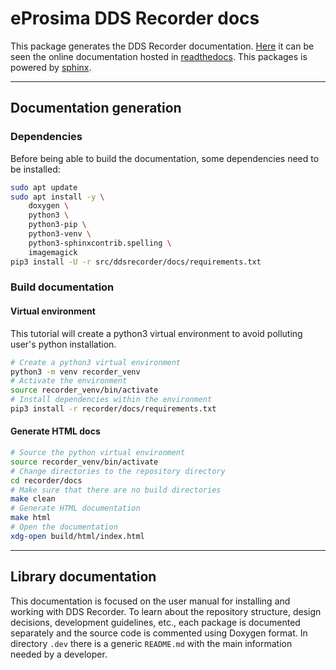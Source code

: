 # eProsima DDS Recorder docs

This package generates the DDS Recorder documentation.
[Here](https://eprosima-dds-recorder.readthedocs.io/en/latest/) it can be seen the online documentation hosted in
[readthedocs](https://readthedocs.org/).
This packages is powered by [sphinx](https://www.sphinx-doc.org/en/master/).

---

## Documentation generation

### Dependencies

Before being able to build the documentation, some dependencies need to be installed:

```bash
sudo apt update
sudo apt install -y \
    doxygen \
    python3 \
    python3-pip \
    python3-venv \
    python3-sphinxcontrib.spelling \
    imagemagick
pip3 install -U -r src/ddsrecorder/docs/requirements.txt
```

### Build documentation

#### Virtual environment

This tutorial will create a python3 virtual environment to avoid polluting user's python installation.

```bash
# Create a python3 virtual environment
python3 -m venv recorder_venv
# Activate the environment
source recorder_venv/bin/activate
# Install dependencies within the environment
pip3 install -r recorder/docs/requirements.txt
```

#### Generate HTML docs

```bash
# Source the python virtual environment
source recorder_venv/bin/activate
# Change directories to the repository directory
cd recorder/docs
# Make sure that there are no build directories
make clean
# Generate HTML documentation
make html
# Open the documentation
xdg-open build/html/index.html
```

---

## Library documentation

This documentation is focused on the user manual for installing and working with DDS Recorder.
To learn about the repository structure, design decisions, development guidelines, etc.,
each package is documented separately and the source code is commented using Doxygen format.
In directory `.dev` there is a generic `README.md` with the main information needed by a developer.
